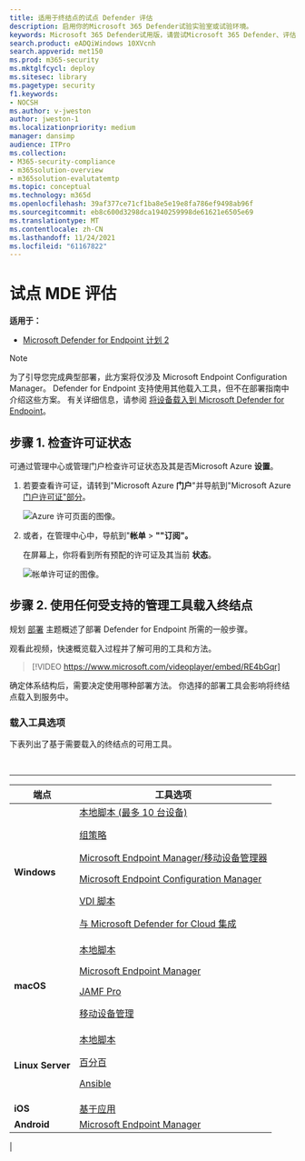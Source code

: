 ```yaml
---
title: 适用于终结点的试点 Defender 评估
description: 启用你的Microsoft 365 Defender试验实验室或试验环境。
keywords: Microsoft 365 Defender试用版，请尝试Microsoft 365 Defender、评估Microsoft 365 Defender、Microsoft 365 Defender评估实验室Microsoft 365 Defender 试点， 网络安全， 高级永久性威胁， 企业安全， 设备， 设备， 标识， 用户， 数据， 应用程序， 事件， 自动调查和修正， 高级搜寻
search.product: eADQiWindows 10XVcnh
search.appverid: met150
ms.prod: m365-security
ms.mktglfcycl: deploy
ms.sitesec: library
ms.pagetype: security
f1.keywords:
- NOCSH
ms.author: v-jweston
author: jweston-1
ms.localizationpriority: medium
manager: dansimp
audience: ITPro
ms.collection:
- M365-security-compliance
- m365solution-overview
- m365solution-evalutatemtp
ms.topic: conceptual
ms.technology: m365d
ms.openlocfilehash: 39af377ce71cf1ba8e5e19e8fa786ef9498ab96f
ms.sourcegitcommit: eb8c600d3298dca1940259998de61621e6505e69
ms.translationtype: MT
ms.contentlocale: zh-CN
ms.lasthandoff: 11/24/2021
ms.locfileid: "61167822"
---
```

# <a name="pilot-mde-evaluation"></a>试点 MDE 评估

**适用于：**
- [Microsoft Defender for Endpoint 计划 2](https://go.microsoft.com/fwlink/?linkid=2154037)

> [!NOTE]
> 为了引导您完成典型部署，此方案将仅涉及 Microsoft Endpoint Configuration Manager。 Defender for Endpoint 支持使用其他载入工具，但不在部署指南中介绍这些方案。 有关详细信息，请参阅 [将设备载入到 Microsoft Defender for Endpoint](onboard-configure.md)。

## <a name="step-1-check-license-state"></a>步骤 1. 检查许可证状态

可通过管理中心或管理门户检查许可证状态及其是否Microsoft Azure **设置**。

1. 若要查看许可证，请转到"Microsoft Azure **门户**"并导航到"Microsoft Azure [门户许可证"部分](https://portal.azure.com/#blade/Microsoft_AAD_IAM/LicensesMenuBlade/Products)。

   ![Azure 许可页面的图像。](images/atp-licensing-azure-portal.png)

1. 或者，在管理中心中，导航到"**帐单** \> **""订阅"。**

    在屏幕上，你将看到所有预配的许可证及其当前 **状态**。

    ![帐单许可证的图像。](images/atp-billing-subscriptions.png)

## <a name="step-2-onboard-endpoints-using-any-of-the-supported-management-tools"></a>步骤 2. 使用任何受支持的管理工具载入终结点

规划 [部署](deployment-strategy.md) 主题概述了部署 Defender for Endpoint 所需的一般步骤。

观看此视频，快速概览载入过程并了解可用的工具和方法。

> [!VIDEO https://www.microsoft.com/videoplayer/embed/RE4bGqr]

确定体系结构后，需要决定使用哪种部署方法。 你选择的部署工具会影响将终结点载入到服务中。

### <a name="onboarding-tool-options"></a>载入工具选项

下表列出了基于需要载入的终结点的可用工具。

<br>

****

|端点|工具选项|
|---|---|
|**Windows**|[本地脚本 (最多 10 台设备) ](../defender-endpoint/configure-endpoints-script.md) <p> [组策略](../defender-endpoint/configure-endpoints-gp.md) <p> [Microsoft Endpoint Manager/移动设备管理器](../defender-endpoint/configure-endpoints-mdm.md) <p> [Microsoft Endpoint Configuration Manager](../defender-endpoint/configure-endpoints-sccm.md) <p> [VDI 脚本](../defender-endpoint/configure-endpoints-vdi.md) <p> [与 Microsoft Defender for Cloud 集成](../defender-endpoint/configure-server-endpoints.md#integration-with-azure-defender)|
|**macOS**|[本地脚本](../defender-endpoint/mac-install-manually.md) <p> [Microsoft Endpoint Manager](../defender-endpoint/mac-install-with-intune.md) <p> [JAMF Pro](../defender-endpoint/mac-install-with-jamf.md) <p> [移动设备管理](../defender-endpoint/mac-install-with-other-mdm.md)|
|**Linux Server**|[本地脚本](../defender-endpoint/linux-install-manually.md) <p> [百分百](../defender-endpoint/linux-install-with-puppet.md) <p> [Ansible](../defender-endpoint/linux-install-with-ansible.md)|
|**iOS**|[基于应用](../defender-endpoint/ios-install.md)|
|**Android**|[Microsoft Endpoint Manager](../defender-endpoint/android-intune.md)|
|
